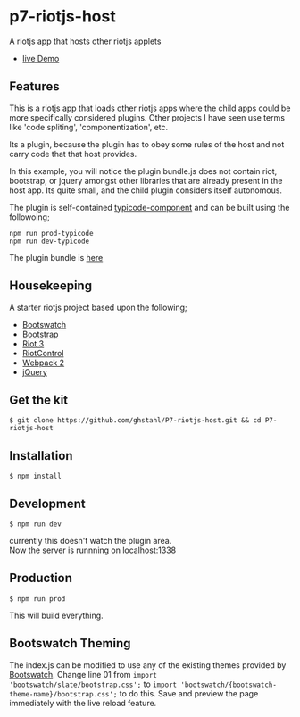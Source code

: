 # p7-riotjs-host
A riotjs app that hosts other riotjs applets
 
* [live Demo](https://ghstahl.github.io/riot1/)

## Features 
This is a riotjs app that loads other riotjs apps where the child apps could be more specifically considered plugins.
Other projects I have seen use terms like 'code spliting', 'componentization', etc.

Its a plugin, because the plugin has to obey some rules of the host and not carry code that that host provides.

In this example, you will notice the plugin bundle.js does not contain riot, bootstrap, or jquery amongst other libraries that are already present in the host app.  Its quite small, and the child plugin considers itself autonomous.

The plugin is self-contained [typicode-component](plugins/typicode_component) and can be built using the followoing;  
```
npm run prod-typicode
npm run dev-typicode
```
The plugin bundle is [here](dist/externals/typicode_component)

## Housekeeping 
A starter riotjs project based upon the following;

* [Bootswatch](http://bootswatch.com/)
* [Bootstrap](https://github.com/twbs/bootstrap)
* [Riot 3](https://muut.com/riotjs/)
* [RiotControl](https://github.com/jimsparkman/RiotControl/)
* [Webpack 2](http://webpack.github.io/)
* [jQuery](https://github.com/jquery/jquery)

## Get the kit

```
$ git clone https://github.com/ghstahl/P7-riotjs-host.git && cd P7-riotjs-host
```

## Installation

```
$ npm install
```

## Development

```
$ npm run dev
```
currently this doesn't watch the plugin area.  
Now the server is runnning on localhost:1338

## Production

```
$ npm run prod
```
This will build everything.



## Bootswatch Theming

The index.js can be modified to use any of the existing themes provided by [Bootswatch](https://github.com/thomaspark/bootswatch/).
Change line 01 from `import 'bootswatch/slate/bootstrap.css';` to `import 'bootswatch/{bootswatch-theme-name}/bootstrap.css';` to do this.
Save and preview the page immediately with the live reload feature.

